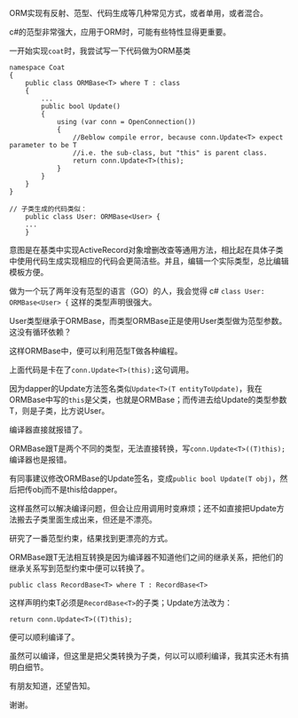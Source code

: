 ORM实现有反射、范型、代码生成等几种常见方式，或者单用，或者混合。

c#的范型非常强大，应用于ORM时，可能有些特性显得更重要。

一开始实现`coat`时，我尝试写一下代码做为ORM基类

```
namespace Coat
{
    public class ORMBase<T> where T : class
    {
    	...
        public bool Update()
        {
            using (var conn = OpenConnection())
            {
                //Beblow compile error, because conn.Update<T> expect parameter to be T
                //i.e. the sub-class, but "this" is parent class.
                return conn.Update<T>(this);
            }
        }
    }
}

// 子类生成的代码类似：
	public class User: ORMBase<User> {
	...
	}
```

意图是在基类中实现ActiveRecord对象增删改查等通用方法，相比起在具体子类中使用代码生成实现相应的代码会更简洁些。并且，编辑一个实际类型，总比编辑模板方便。

做为一个玩了两年没有范型的语言（GO）的人，我会觉得 c# `class User: ORMBase<User> {` 这样的类型声明很强大。

User类型继承于ORMBase<T>，而类型ORMBase<T>正是使用User类型做为范型参数。这没有循环依赖？

这样ORMBase中，便可以利用范型T做各种编程。

上面代码是卡在了`conn.Update<T>(this);`这句调用。

因为dapper的Update方法签名类似`Update<T>(T entityToUpdate)`，我在ORMBase<T>中写的`this`是父类，也就是ORMBase<T>；而传进去给Update的类型参数T，则是子类，比方说User。

编译器直接就报错了。

ORMBase<T>跟T是两个不同的类型，无法直接转换，写`conn.Update<T>((T)this);`编译器也是报错。

有同事建议修改ORMBase的Update签名，变成`public bool Update(T obj)`，然后把传obj而不是this给dapper。

这样虽然可以解决编译问题，但会让应用调用时变麻烦；还不如直接把Update方法搬去子类里面生成出来，但还是不漂亮。

研究了一番范型约束，结果找到更漂亮的方式。

ORMBase<T>跟T无法相互转换是因为编译器不知道他们之间的继承关系，把他们的继承关系写到范型约束中便可以转换了。

	public class RecordBase<T> where T : RecordBase<T>

这样声明约束T必须是`RecordBase<T>`的子类；Update方法改为：

	return conn.Update<T>((T)this);

便可以顺利编译了。

虽然可以编译，但这里是把父类转换为子类，何以可以顺利编译，我其实还木有搞明白细节。

有朋友知道，还望告知。

谢谢。